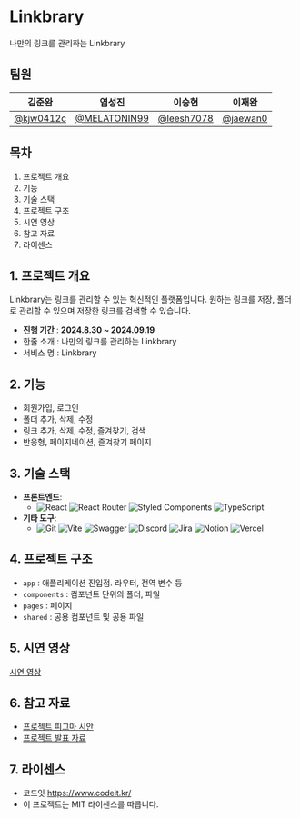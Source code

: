 # Linkbrary

나만의 링크를 관리하는 Linkbrary

## 팀원

| 김준완 | 염성진 | 이승현 | 이재완 |
| --- | --- | --- | --- |
| [@kjw0412c](https://github.com/kjw0412c) | [@MELATONIN99](https://github.com/MELATONIN99) | [@leesh7078](https://github.com/leesh7048)  | [@jaewan0](https://github.com/jaewan0) |

## 목차

1. 프로젝트 개요
2. 기능
3. 기술 스택
4. 프로젝트 구조
5. 시연 영상
6. 참고 자료
7. 라이센스

## 1. 프로젝트 개요

Linkbrary는 링크를 관리할 수 있는 혁신적인 플랫폼입니다. 원하는 링크를 저장, 폴더로 관리할 수 있으며 저장한 링크를 검색할 수 있습니다.

- **진행 기간** : **2024.8.30 ~ 2024.09.19**
- 한줄 소개 : 나만의 링크를 관리하는 Linkbrary
- 서비스 명 : Linkbrary

## 2. 기능

- 회원가입, 로그인
- 폴더 추가, 삭제, 수정
- 링크 추가, 삭제, 수정, 즐겨찾기, 검색
- 반응형, 페이지네이션, 즐겨찾기 페이지

## 3. 기술 스택

- **프론트엔드**:
    - ![React](https://img.shields.io/badge/react-%2320232a.svg?style=for-the-badge&logo=react&logoColor=%2361DAFB) ![React Router](https://img.shields.io/badge/React_Router-CA4245?style=for-the-badge&logo=react-router&logoColor=white) ![Styled Components](https://img.shields.io/badge/styled--components-DB7093?style=for-the-badge&logo=styled-components&logoColor=white) ![TypeScript](https://img.shields.io/badge/typescript-%23007ACC.svg?style=for-the-badge&logo=typescript&logoColor=white)
- **기타 도구**:
    - ![Git](https://img.shields.io/badge/git-%23F05033.svg?style=for-the-badge&logo=git&logoColor=white) ![Vite](https://img.shields.io/badge/vite-%23646CFF.svg?style=for-the-badge&logo=vite&logoColor=white) ![Swagger](https://img.shields.io/badge/-Swagger-%23Clojure?style=for-the-badge&logo=swagger&logoColor=white) ![Discord](https://img.shields.io/badge/Discord-%235865F2.svg?style=for-the-badge&logo=discord&logoColor=white) 	![Jira](https://img.shields.io/badge/jira-%230A0FFF.svg?style=for-the-badge&logo=jira&logoColor=white) ![Notion](https://img.shields.io/badge/Notion-%23000000.svg?style=for-the-badge&logo=notion&logoColor=white) ![Vercel](https://img.shields.io/badge/vercel-%23000000.svg?style=for-the-badge&logo=vercel&logoColor=white)

## 4. 프로젝트 구조

- `app` :  애플리케이션 진입점. 라우터, 전역 변수 등
- `components` : 컴포넌트 단위의 폴더, 파일
- `pages` : 페이지
- `shared`  : 공용 컴포넌트 및 공용 파일

## 5. 시연 영상
[시연 영상](https://youtu.be/lwhxSnDEtuY)

## 6. 참고 자료

- [프로젝트 피그마 시안](https://www.figma.com/design/mN6BJkbLX5d3nn3iQm57WJ/Linkbrary%5BBBB%5D?node-id=0-1&node-type=canvas&t=YS7UdqrrzQTLe0eM-0)
- [프로젝트 발표 자료](https://www.canva.com/design/DAGQhZB5LE0/E3_wSkaJg88vtXEEfMvVzg/view?utm_content=DAGQhZB5LE0&utm_campaign=designshare&utm_medium=link&utm_source=editor)
    

## 7. 라이센스

- 코드잇 <https://www.codeit.kr/>
- 이 프로젝트는 MIT 라이센스를 따릅니다.
